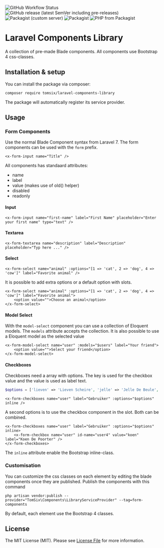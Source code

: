 ![GitHub Workflow Status](https://img.shields.io/github/workflow/status/tomsix/laravel-components-library/master)
![GitHub release (latest SemVer including pre-releases)](https://img.shields.io/github/v/release/tomsix/laravel-components-library?include_prereleases&label=pre-release)
![Packagist (custom server)](https://img.shields.io/packagist/dm/tomsix/laravel-components-library)
![Packagist](https://img.shields.io/packagist/l/tomsix/laravel-components-library)
![PHP from Packagist](https://img.shields.io/packagist/php-v/tomsix/laravel-components-library)

# Laravel Components Library
A collection of pre-made Blade components. All components use Bootstrap 4 css-classes. 

## Installation & setup

You can install the package via composer:

    composer require tomsix/laravel-components-library
    
The package will automatically register its service provider.

## Usage

### Form Components

Use the normal Blade Component syntax from Laravel 7. The form components can be used with the `form` prefix.

```blade
<x-form-input name="Title" />
```

All components has standaard attributes:

- name
- label
- value (makes use of old() helper)
- disabled
- readonly

#### Input

```blade
<x-form-input name="first-name" label="First Name" placeholder="Enter your first name" type="text" />
```

#### Textarea
    
```blade
<x-form-textarea name="description" label="Description" placeholder="Typ here ..." />
```
    
#### Select

```blade
<x-form-select name="animal" :options="[1 => 'cat', 2 => 'dog', 4 => 'cow']" label="Favorite animal" />
```
    
It is possible to add extra options or a default option with slots.

```blade
<x-form-select name="animal" :options="[1 => 'cat', 2 => 'dog', 4 => 'cow']" label="Favorite animal">
    <option value="">Choose an animal</option>
</x-form-select>
```

#### Model Select

With the `model-select` component you can use a collection of Eloquent models. The `models` attribute accepts the collection. It is also possible to use a Eloquent model as the selected value

```blade
<x-form-model-select name="user" :models="$users" label="Your friend">
    <option value="">Select your friend</option>
</x-form-model-select>
```

#### Checkboxes

Checkboxes need a array with options. The key is used for the checkbox value and the value is used as label text.

```php 
$options = ['lieven' => 'Lieven Scheire', 'jelle' => 'Jelle De Beule', 'jonas' => 'Jonas Geinaart']; 
```

```blade
<x-form-checkboxes name="user" label="Gebruiker" :options="$options" inline />
```

A second options is to use the checkbox component in the slot. Both can be combined.

```blade
<x-form-checkboxes name="user" label="Gebruiker" :options="$options" inline>
    <x-form-checkbox name="user" id-name="user4" value="koen" label="Koen De Poorter" />
</x-form-checkboxes>
```

The `inline` attribute enable the Bootstrap inline-class.

### Customisation

You can customize the css classes on each element by editing the blade components once they are published. Publish the components with this command

    php artisan vendor:publish --provider="TomSix\Components\LibraryServiceProvider" --tag=form-components

By default, each element use the Bootstrap 4 classes.

## License

The MIT License (MIT). Please see [License File](LICENSE) for more information.
